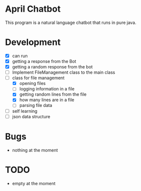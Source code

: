 # April Chatbot
This program is a natural language chatbot that runs in pure java.


# Development
- [x] can run
- [x] getting a response from the Bot
- [x] getting a random response from the bot
- [ ] Implement FileManagement class to the main class
- [ ] class for file management
	- [x] opening files
	- [ ] logging information in a file
	- [x] getting random lines from the file
	- [x] how many lines are in a file
	- [ ] parsing file data
- [ ] self learning
- [ ] json data structure

# Bugs
- nothing at the moment


# TODO
- empty at the moment
